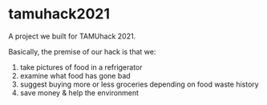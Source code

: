 # tamuhack2021
A project we built for TAMUhack 2021.

Basically, the premise of our hack is that we:
1. take pictures of food in a refrigerator
2. examine what food has gone bad
3. suggest buying more or less groceries depending on food waste history
4. save money & help the environment
